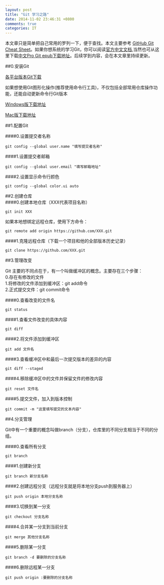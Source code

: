 ```yaml
---
layout: post
title: "Git 学习之路"
date: 2014-11-02 23:46:31 +0800
comments: true
categories: IT
---
```


本文章只是简单把自己常用的罗列一下，便于查找。本文主要参考 [GitHub Git Cheat Sheet](https://training.github.com/kit/downloads/github-git-cheat-sheet.pdf)。如果你想系统的学习Git，你可以阅读[官方中文文档](http://git-scm.com/doc),当然也可从这里下载[中文Pro Git epub下载地址](http://pan.baidu.com/s/1c0xUk3e)。后续学到内容，会在本文章里持续更新。  

##0.安装Git

[各平台版本Git下载](http://git-scm.com/downloads) 

如果想使用Git图形化操作(推荐使用命令行工具)，不仅包括全部常用仓库操作功能，还能自动更新命令行Git版本  

[Windows版下载地址](https://windows.github.com)   

[Mac版下载地址](https://mac.github.com)  

##1.配置Git   

####0.设置提交者名称
```
git config --global user.name "填写提交者名称"  
```
####1.设置提交者邮箱
```
git config --global user.email "填写邮箱地址"  
```
####2.设置显示命令行颜色  
```
git config --global color.ui auto
```

##2.创建仓库  
####0.创建本地仓库（XXX代表项目名称）  
```
git init XXX  
```
如果本地想绑定远程仓库，使用下方命令：  
```
git remote add origin https://github.com/XXX.git
```
####1.克隆远程仓库（下载一个项目和他的全部版本历史记录）  
```
git clone https://github.com/XXX.git
```


##3.管理改变

Git 主要的不同点在于，有一个叫做缓冲区的概念。主要存在三个步骤：  
0.存在有修改的文件  
1.将修改的文件添加到缓冲区：git add命令  
2.正式提交文件：git commit命令  

####0.查看改变的文件名  
```
git status
```
####1.查看文件改变的具体内容  
```
git diff
```
####2.将文件添加到缓冲区  
```
git add 文件名
```
####3.查看缓冲区中和最后一次提交版本的差异的内容  
```
git diff --staged
```
####4.移除缓冲区中的文件并保留文件的修改内容
```
git reset 文件名
```
####5.提交文件，加入到版本控制
```
git commit -m "这里填写提交的文本内容"
```
##4.分支管理

Git中有一个重要的概念叫做branch（分支），仓库里的不同分支相当于不同的分组。  

####0.查看所有分支
```
git branch
```
####1.创建新分支
```
git branch 新分支名称
```
####2.创建远程分支（远程分支就是将本地分支push到服务器上）
```
git push origin 本地分支名称
```
####3.切换到某一分支
```
git checkout 分支名称
```
####4.合并某一分支到当前分支
```
git merge 其他分支名称
```
####5.删除某一分支
```
git branch -d 要删除的分支名称
```
####6.删除远程某一分支
```
git push origin :要删除的分支名称
````